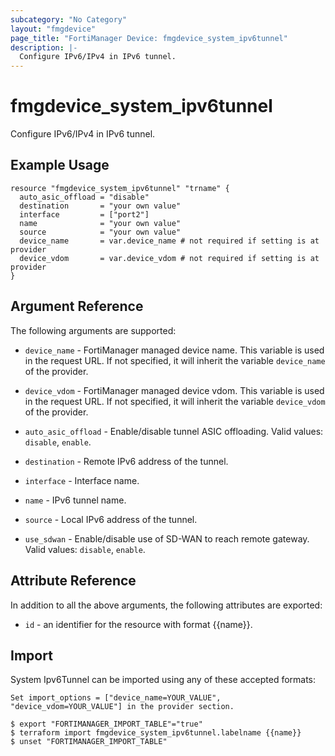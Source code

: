 ```yaml
---
subcategory: "No Category"
layout: "fmgdevice"
page_title: "FortiManager Device: fmgdevice_system_ipv6tunnel"
description: |-
  Configure IPv6/IPv4 in IPv6 tunnel.
---
```


# fmgdevice_system_ipv6tunnel
Configure IPv6/IPv4 in IPv6 tunnel.

## Example Usage

```hcl
resource "fmgdevice_system_ipv6tunnel" "trname" {
  auto_asic_offload = "disable"
  destination       = "your own value"
  interface         = ["port2"]
  name              = "your own value"
  source            = "your own value"
  device_name       = var.device_name # not required if setting is at provider
  device_vdom       = var.device_vdom # not required if setting is at provider
}
```

## Argument Reference


The following arguments are supported:

* `device_name` - FortiManager managed device name. This variable is used in the request URL. If not specified, it will inherit the variable `device_name` of the provider.
* `device_vdom` - FortiManager managed device vdom. This variable is used in the request URL. If not specified, it will inherit the variable `device_vdom` of the provider.

* `auto_asic_offload` - Enable/disable tunnel ASIC offloading. Valid values: `disable`, `enable`.

* `destination` - Remote IPv6 address of the tunnel.
* `interface` - Interface name.
* `name` - IPv6 tunnel name.
* `source` - Local IPv6 address of the tunnel.
* `use_sdwan` - Enable/disable use of SD-WAN to reach remote gateway. Valid values: `disable`, `enable`.



## Attribute Reference

In addition to all the above arguments, the following attributes are exported:
* `id` - an identifier for the resource with format {{name}}.

## Import

System Ipv6Tunnel can be imported using any of these accepted formats:
```
Set import_options = ["device_name=YOUR_VALUE", "device_vdom=YOUR_VALUE"] in the provider section.

$ export "FORTIMANAGER_IMPORT_TABLE"="true"
$ terraform import fmgdevice_system_ipv6tunnel.labelname {{name}}
$ unset "FORTIMANAGER_IMPORT_TABLE"
```

